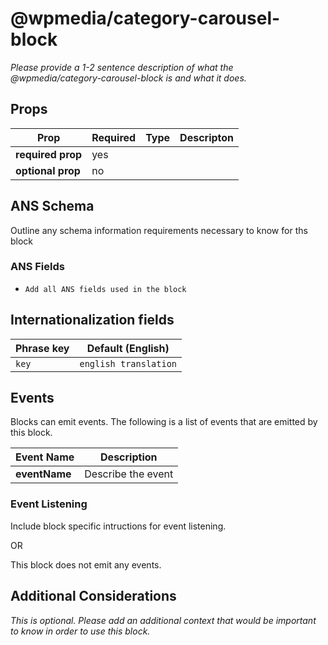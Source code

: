 # @wpmedia/category-carousel-block

_Please provide a 1-2 sentence description of what the @wpmedia/category-carousel-block is and what it does._

## Props

| **Prop**          | **Required** | **Type** | **Descripton** |
| ----------------- | ------------ | -------- | -------------- |
| **required prop** | yes          |          |                |
| **optional prop** | no           |          |                |

## ANS Schema

Outline any schema information requirements necessary to know for ths block

### ANS Fields

- `Add all ANS fields used in the block`

## Internationalization fields

| Phrase key | Default (English)     |
| ---------- | --------------------- |
| `key`      | `english translation` |

## Events

Blocks can emit events. The following is a list of events that are emitted by this block.

| **Event Name** | **Description**    |
| -------------- | ------------------ |
| **eventName**  | Describe the event |

### Event Listening

Include block specific intructions for event listening.

OR

This block does not emit any events.

## Additional Considerations

_This is optional. Please add an additional context that would be important to know in order to use this block._
